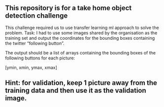 ## This repository is for a take home object detection challenge
This challenge required us to use transfer learning ml approach to solve the problem.
Task: I had to use some images shared by the organisation as the training set and output the coordinates for the bounding boxes containing the twitter “following button”.

The output should be a list of arrays containing the bounding boxes of the following buttons for each picture:

[ymin, xmin, ymax, xmax]

## Hint: for validation, keep 1 picture away from the training data and then use it as the validation image.

